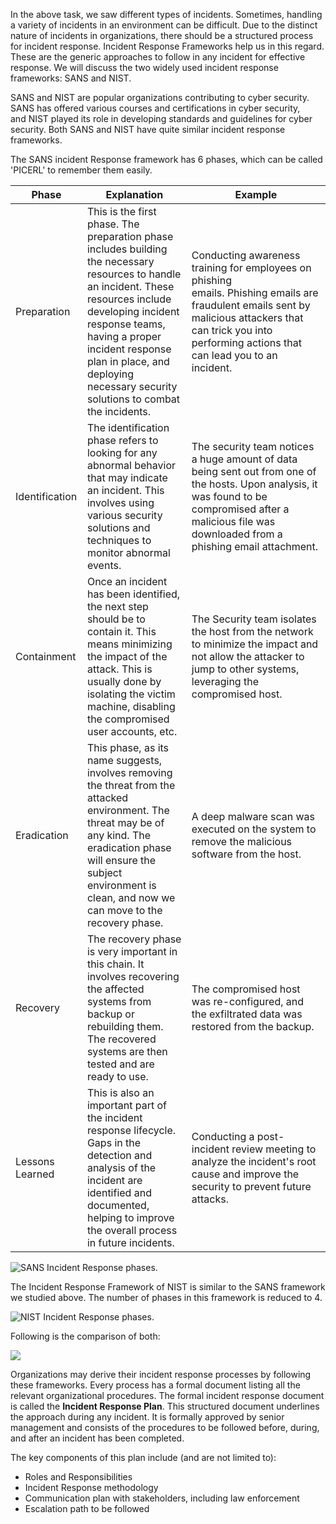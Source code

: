 In the above task, we saw different types of incidents. Sometimes, handling a variety of incidents in an environment can be difficult. Due to the distinct nature of incidents in organizations, there should be a structured process for incident response. Incident Response Frameworks help us in this regard. These are the generic approaches to follow in any incident for effective response. We will discuss the two widely used incident response frameworks: SANS and NIST.

SANS and NIST are popular organizations contributing to cyber security. SANS has offered various courses and certifications in cyber security, and NIST played its role in developing standards and guidelines for cyber security. Both SANS and NIST have quite similar incident response frameworks.

The SANS incident Response framework has 6 phases, which can be called 'PICERL' to remember them easily.

|Phase|Explanation|Example|
|---|---|---|
|Preparation|This is the first phase. The preparation phase includes building the necessary resources to handle an incident. These resources include developing incident response teams, having a proper incident response plan in place, and deploying necessary security solutions to combat the incidents.|Conducting awareness training for employees on phishing emails. Phishing emails are fraudulent emails sent by malicious attackers that can trick you into performing actions that can lead you to an incident.|
|Identification|The identification phase refers to looking for any abnormal behavior that may indicate an incident. This involves using various security solutions and techniques to monitor abnormal events.|The security team notices a huge amount of data being sent out from one of the hosts. Upon analysis, it was found to be compromised after a malicious file was downloaded from a phishing email attachment.|
|Containment|Once an incident has been identified, the next step should be to contain it. This means minimizing the impact of the attack. This is usually done by isolating the victim machine, disabling the compromised user accounts, etc.|The Security team isolates the host from the network to minimize the impact and not allow the attacker to jump to other systems, leveraging the compromised host.|
|Eradication|This phase, as its name suggests, involves removing the threat from the attacked environment. The threat may be of any kind. The eradication phase will ensure the subject environment is clean, and now we can move to the recovery phase.|A deep malware scan was executed on the system to remove the malicious software from the host.|
|Recovery|The recovery phase is very important in this chain. It involves recovering the affected systems from backup or rebuilding them. The recovered systems are then tested and are ready to use.|The compromised host was re-configured, and the exfiltrated data was restored from the backup.|
|Lessons Learned|This is also an important part of the incident response lifecycle. Gaps in the detection and analysis of the incident are identified and documented, helping to improve the overall process in future incidents.|Conducting a post-incident review meeting to analyze the incident's root cause and improve the security to prevent future attacks.|

![SANS Incident Response phases.](https://tryhackme-images.s3.amazonaws.com/user-uploads/6645aa8c024f7893371eb7ac/room-content/6645aa8c024f7893371eb7ac-1718265520999)  

The Incident Response Framework of NIST is similar to the SANS framework we studied above. The number of phases in this framework is reduced to 4.

![NIST Incident Response phases.](https://tryhackme-images.s3.amazonaws.com/user-uploads/6645aa8c024f7893371eb7ac/room-content/6645aa8c024f7893371eb7ac-1718268206803)  

Following is the comparison of both:

![](https://tryhackme-images.s3.amazonaws.com/user-uploads/6645aa8c024f7893371eb7ac/room-content/6645aa8c024f7893371eb7ac-1723217056943.png)  

Organizations may derive their incident response processes by following these frameworks. Every process has a formal document listing all the relevant organizational procedures. The formal incident response document is called the **Incident Response Plan**. This structured document underlines the approach during any incident. It is formally approved by senior management and consists of the procedures to be followed before, during, and after an incident has been completed.

The key components of this plan include (and are not limited to):

- Roles and Responsibilities
- Incident Response methodology
- Communication plan with stakeholders, including law enforcement
- Escalation path to be followed